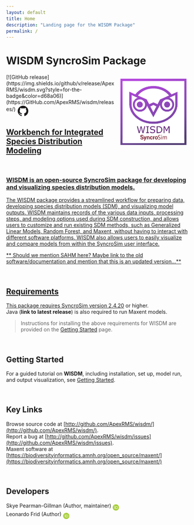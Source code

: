 ```yaml
---
layout: default
title: Home
description: "Landing page for the WISDM Package"
permalink: /
---
```


# **WISDM** SyncroSim Package
<img align="right" style="padding: 13px" width="180" src="assets/images/logo/wisdm-sticker.png">
[![GitHub release](https://img.shields.io/github/v/release/ApexRMS/wisdm.svg?style=for-the-badge&color=d68a06)](https://GitHub.com/ApexRMS/wisdm/releases/)    <a href="https://github.com/ApexRMS/wisdm"><img align="middle" style="padding: 1px" width="30" src="assets/images/logo/github-trans2.png">
<br>

## Workbench for Integrated Species Distribution Modeling 
<br>

### WISDM is an open-source SyncroSim package for developing and visualizing species distribution models. <br>

The WISDM package provides a streamlined workflow for preparing data, developing species distribution models (SDM), and visualizing model outputs. WISDM maintains records of the various data inputs, processing steps, and modeling options used during SDM construction, and allows users to customize and run existing SDM methods, such as Generalized Linear Models, Random Forest, and Maxent, without having to interact with different software platforms. WISDM also allows users to easily visualize and compare models from within the SyncroSim user interface.


** Should we mention SAHM here? Maybe link to the old software/documentation and mention that this is an updated version...**

<br>

## Requirements

This package requires SyncroSim [version 2.4.20](https://syncrosim.com/download/) or higher.  
Java (**link to latest release**) is also required to run Maxent models.

> Instructions for installing the above requirements for WISDM are provided on the [Getting Started](https://apexrms.github.io/wisdm/getting_started.html) page.

<br>

## Getting Started

For a guided tutorial on **WISDM**, including installation, set up, model run, and output visualization, see [Getting Started](https://apexrms.github.io/wisdm/getting_started.html).

<br>

## Key Links

Browse source code at
[http://github.com/ApexRMS/wisdm/](http://github.com/ApexRMS/wisdm/). <br>
Report a bug at
[http://github.com/ApexRMS/wisdm/issues](http://github.com/ApexRMS/wisdm/issues). <br>
Maxent software at [https://biodiversityinformatics.amnh.org/open_source/maxent/](https://biodiversityinformatics.amnh.org/open_source/maxent/) 

<br>

## Developers

Skye Pearman-Gillman (Author, maintainer) <a href="https://orcid.org/0000-0002-3911-1985"><img align="middle" style="padding: 0.5px" width="17" src="assets/images/ORCID.png"></a>
<br>
Leonardo Frid (Author) <a href="https://orcid.org/0000-0002-5489-2337"><img align="middle" style="padding: 0.5px" width="17" src="assets/images/ORCID.png"></a>
<br>

